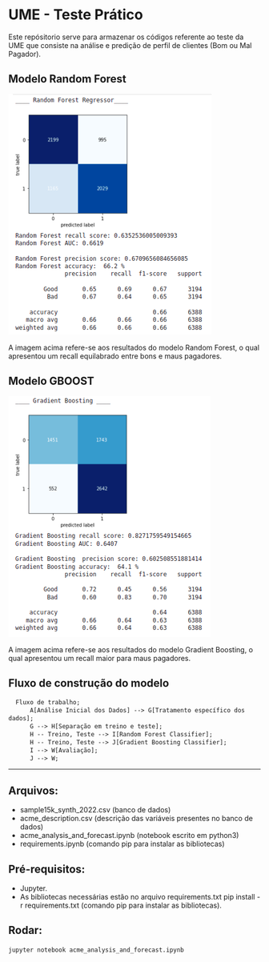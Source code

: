 # UME - Teste Prático

Este repósitorio serve para armazenar os códigos referente ao teste da UME que consiste na análise e predição de perfil de clientes (Bom ou Mal Pagador). 

## Modelo Random Forest

![Random Forest Results](images/rd.png)

A imagem acima refere-se aos resultados do modelo Random Forest, o qual apresentou um recall equilabrado entre bons e maus pagadores.

## Modelo GBOOST

![Gradient Boosting Results](images/gb.png)

A imagem acima refere-se aos resultados do modelo Gradient Boosting, o qual apresentou um recall maior para maus pagadores.

## Fluxo de construção do modelo

```mermaid
  Fluxo de trabalho;
      A[Análise Inicial dos Dados] --> G[Tratamento específico dos dados];
      G --> H[Separação em treino e teste];
      H -- Treino, Teste --> I[Random Forest Classifier];
      H -- Treino, Teste --> J[Gradient Boosting Classifier];
      I --> W[Avaliação];
      J --> W;
```

---

## Arquivos:

- sample15k_synth_2022.csv (banco de dados)
- acme_description.csv (descrição das variáveis presentes no banco de dados) 
- acme_analysis_and_forecast.ipynb (notebook escrito em python3)
- requirements.ipynb (comando pip para instalar as bibliotecas)

## Pré-requisitos:

- Jupyter.
- As bibliotecas necessárias estão no arquivo requirements.txt pip install -r requirements.txt (comando pip para instalar as bibliotecas).

## Rodar:

``` 
jupyter notebook acme_analysis_and_forecast.ipynb 
```


